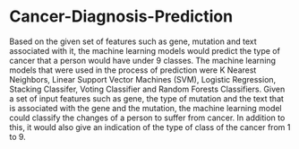 # Cancer-Diagnosis-Prediction
Based on the given set of features such as gene, mutation and text associated with it, the machine learning models would predict the type of cancer that a person would have under 9 classes. 
The machine learning models that were used in the process of prediction were K Nearest Neighbors, Linear Support Vector Machines (SVM), Logistic Regression, Stacking Classifer, Voting Classifier and Random Forests Classifiers. 
Given a set of input features such as gene, the type of mutation and the text that is associated with the gene and the mutation, the machine learning model could classify the changes of a person to suffer from cancer. In addition to this, it would also give an indication of the type of class of the cancer from 1 to 9. 

